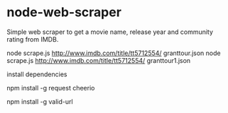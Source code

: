 node-web-scraper
================

Simple web scraper to get a movie name, release year and community rating from IMDB.



 node scrape.js http://www.imdb.com/title/tt5712554/ granttour.json
node scrape.js http://www.imdb.com/title/tt5712554/ granttour1.json


install dependencies

npm install -g request cheerio

npm install -g valid-url